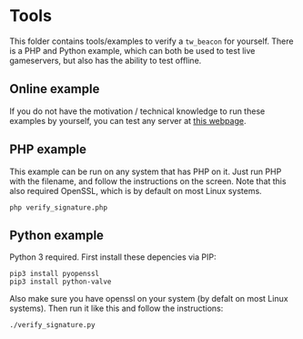 # Tools

This folder contains tools/examples to verify a `tw_beacon` for yourself. There is a PHP and Python example, which can both be used to test live gameservers, but also has the ability to test offline.

## Online example

If you do not have the motivation / technical knowledge to run these examples by yourself, you can test any server at [this webpage](https://teamwork.tf/community/beacon/verify).


## PHP example

This example can be run on any system that has PHP on it. Just run PHP with the filename, and follow the instructions on the screen. Note that this also required OpenSSL, which is by default on most Linux systems.

```
php verify_signature.php
```

## Python example

Python 3 required. First install these depencies via PIP:

```
pip3 install pyopenssl
pip3 install python-valve
```

Also make sure you have openssl on your system (by defalt on most Linux systems). Then run it like this and follow the instructions:

```
./verify_signature.py
```